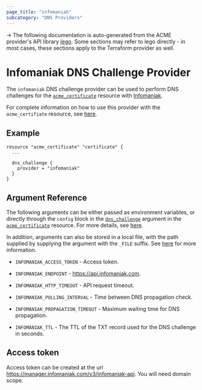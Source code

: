 ```yaml
---
page_title: "infomaniak"
subcategory: "DNS Providers"
---
```


-> The following documentation is auto-generated from the ACME
provider's API library [lego](https://go-acme.github.io/lego/).  Some
sections may refer to lego directly - in most cases, these sections
apply to the Terraform provider as well.

# Infomaniak DNS Challenge Provider

The `infomaniak` DNS challenge provider can be used to perform DNS challenges for
the [`acme_certificate`][resource-acme-certificate] resource with
[Infomaniak](https://www.infomaniak.com/).

[resource-acme-certificate]: ./certificate.md

For complete information on how to use this provider with the `acme_certifiate`
resource, see [here][resource-acme-certificate-dns-challenges].

[resource-acme-certificate-dns-challenges]: ./certificate.md#using-dns-challenges

## Example

```hcl
resource "acme_certificate" "certificate" {
  ...

  dns_challenge {
    provider = "infomaniak"
  }
}
```
## Argument Reference

The following arguments can be either passed as environment variables, or
directly through the `config` block in the
[`dns_challenge`][resource-acme-certificate-dns-challenge-arg] argument in the
[`acme_certificate`][resource-acme-certificate] resource. For more details, see
[here][resource-acme-certificate-dns-challenges].

[resource-acme-certificate-dns-challenge-arg]: ./certificate.md#dns_challenge

In addition, arguments can also be stored in a local file, with the path
supplied by supplying the argument with the `_FILE` suffix. See
[here][acme-certificate-file-arg-example] for more information.

[acme-certificate-file-arg-example]: ./certificate.md#using-variable-files-for-provider-arguments

* `INFOMANIAK_ACCESS_TOKEN` - Access token.

* `INFOMANIAK_ENDPOINT` - https://api.infomaniak.com.
* `INFOMANIAK_HTTP_TIMEOUT` - API request timeout.
* `INFOMANIAK_POLLING_INTERVAL` - Time between DNS propagation check.
* `INFOMANIAK_PROPAGATION_TIMEOUT` - Maximum waiting time for DNS propagation.
* `INFOMANIAK_TTL` - The TTL of the TXT record used for the DNS challenge in seconds.

## Access token

Access token can be created at the url https://manager.infomaniak.com/v3/infomaniak-api.
You will need domain scope.
```

